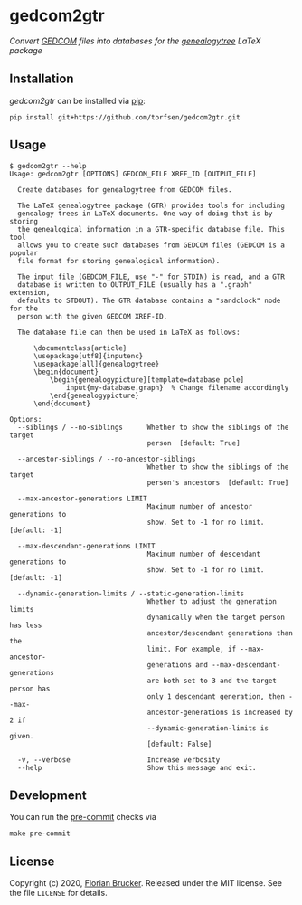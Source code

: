 # gedcom2gtr

*Convert [GEDCOM] files into databases for the [genealogytree] LaTeX package*


## Installation

*gedcom2gtr* can be installed via [pip]:

    pip install git+https://github.com/torfsen/gedcom2gtr.git


## Usage

```none
$ gedcom2gtr --help
Usage: gedcom2gtr [OPTIONS] GEDCOM_FILE XREF_ID [OUTPUT_FILE]

  Create databases for genealogytree from GEDCOM files.

  The LaTeX genealogytree package (GTR) provides tools for including
  genealogy trees in LaTeX documents. One way of doing that is by storing
  the genealogical information in a GTR-specific database file. This tool
  allows you to create such databases from GEDCOM files (GEDCOM is a popular
  file format for storing genealogical information).

  The input file (GEDCOM_FILE, use "-" for STDIN) is read, and a GTR
  database is written to OUTPUT_FILE (usually has a ".graph" extension,
  defaults to STDOUT). The GTR database contains a "sandclock" node for the
  person with the given GEDCOM XREF-ID.

  The database file can then be used in LaTeX as follows:

      \documentclass{article}
      \usepackage[utf8]{inputenc}
      \usepackage[all]{genealogytree}
      \begin{document}
          \begin{genealogypicture}[template=database pole]
              input{my-database.graph}  % Change filename accordingly
          \end{genealogypicture}
      \end{document}

Options:
  --siblings / --no-siblings      Whether to show the siblings of the target
                                  person  [default: True]

  --ancestor-siblings / --no-ancestor-siblings
                                  Whether to show the siblings of the target
                                  person's ancestors  [default: True]

  --max-ancestor-generations LIMIT
                                  Maximum number of ancestor generations to
                                  show. Set to -1 for no limit.  [default: -1]

  --max-descendant-generations LIMIT
                                  Maximum number of descendant generations to
                                  show. Set to -1 for no limit.  [default: -1]

  --dynamic-generation-limits / --static-generation-limits
                                  Whether to adjust the generation limits
                                  dynamically when the target person has less
                                  ancestor/descendant generations than the
                                  limit. For example, if --max-ancestor-
                                  generations and --max-descendant-generations
                                  are both set to 3 and the target person has
                                  only 1 descendant generation, then --max-
                                  ancestor-generations is increased by 2 if
                                  --dynamic-generation-limits is given.
                                  [default: False]

  -v, --verbose                   Increase verbosity
  --help                          Show this message and exit.
```


## Development

You can run the [pre-commit] checks via

```shell
make pre-commit
```


## License

Copyright (c) 2020, [Florian Brucker](www.florianbrucker.de). Released under the MIT license. See the file `LICENSE` for details.


[GEDCOM]: https://en.wikipedia.org/wiki/GEDCOM
[genealogytree]: https://www.ctan.org/pkg/genealogytree
[pip]: https://pip.pypa.io/en/stable/
[pre-commit]: https://pre-commit.com/
